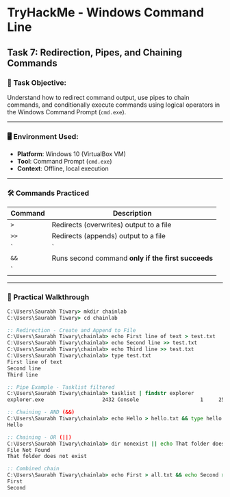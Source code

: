 # TryHackMe - Windows Command Line  
## Task 7: Redirection, Pipes, and Chaining Commands

### 📘 Task Objective:
Understand how to redirect command output, use pipes to chain commands, and conditionally execute commands using logical operators in the Windows Command Prompt (`cmd.exe`).

---

### 🖥️ Environment Used:
- **Platform**: Windows 10 (VirtualBox VM)
- **Tool**: Command Prompt (`cmd.exe`)
- **Context**: Offline, local execution

---

### 🛠️ Commands Practiced

| Command                                     | Description                                              |
|---------------------------------------------|----------------------------------------------------------|
| `>`                                         | Redirects (overwrites) output to a file                  |
| `>>`                                        | Redirects (appends) output to a file                     |
| `|`                                         | Pipes output of one command into another                 |
| `&&`                                        | Runs second command **only if the first succeeds**       |
| `||`                                        | Runs second command **only if the first fails**          |

---

### 🧪 Practical Walkthrough

```cmd
C:\Users\Saurabh Tiwary> mkdir chainlab
C:\Users\Saurabh Tiwary> cd chainlab

:: Redirection - Create and Append to File
C:\Users\Saurabh Tiwary\chainlab> echo First line of text > test.txt
C:\Users\Saurabh Tiwary\chainlab> echo Second line >> test.txt
C:\Users\Saurabh Tiwary\chainlab> echo Third line >> test.txt
C:\Users\Saurabh Tiwary\chainlab> type test.txt
First line of text
Second line
Third line

:: Pipe Example - Tasklist filtered
C:\Users\Saurabh Tiwary\chainlab> tasklist | findstr explorer
explorer.exe                   2432 Console                    1     25,636 K

:: Chaining - AND (&&)
C:\Users\Saurabh Tiwary\chainlab> echo Hello > hello.txt && type hello.txt
Hello

:: Chaining - OR (||)
C:\Users\Saurabh Tiwary\chainlab> dir nonexist || echo That folder does not exist
File Not Found
That folder does not exist

:: Combined chain
C:\Users\Saurabh Tiwary\chainlab> echo First > all.txt && echo Second >> all.txt && type all.txt
First
Second

